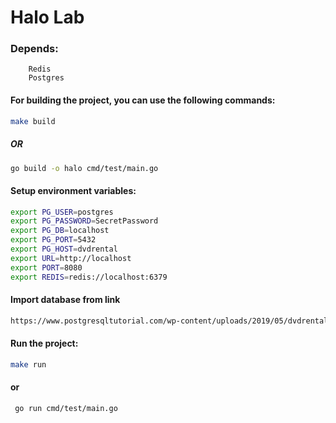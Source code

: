 # Halo Lab
   
### Depends:
        Redis
        Postgres

#### For building the project, you can use the following commands:

```bash
make build
```

##### OR

```bash
go build -o halo cmd/test/main.go
```

#### Setup environment variables:

```bash
export PG_USER=postgres
export PG_PASSWORD=SecretPassword
export PG_DB=localhost
export PG_PORT=5432
export PG_HOST=dvdrental
export URL=http://localhost
export PORT=8080
export REDIS=redis://localhost:6379

```
#### Import database from link
```bash
https://www.postgresqltutorial.com/wp-content/uploads/2019/05/dvdrental.zip
```

#### Run the project:

```bash
make run
```
#### or 
```bash
 go run cmd/test/main.go
```
